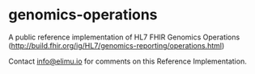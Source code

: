 # genomics-operations
A public reference implementation of HL7 FHIR Genomics Operations (http://build.fhir.org/ig/HL7/genomics-reporting/operations.html)

Contact info@elimu.io for comments on this Reference Implementation.
